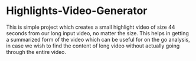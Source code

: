# Highlights-Video-Generator
This is simple project which creates a small highlight video of size 44 seconds from our long input video, no matter the size. This helps in getting a summarized form of the video which can be useful for on the go analysis, in case we wish to find the content of long video without actually going through the entire video.
